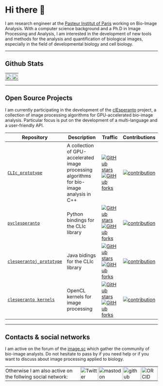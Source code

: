 # Hi there 👋

I am research engineer at the [Pasteur Institut of Paris](https://www.pasteur.fr/en) working on Bio-Image Analysis. With a computer science background and a Ph.D in Image Processing and Analysis, I am interested in the development of new tools and methods for the analysis and quantification of biological images, especially in the field of developmental biology and cell biology.

---
## Github Stats

<table border="0" cellpadding="0" cellspacing="0">
  <tr style="padding: 1; border: none;">
    <td style="padding: 1; border: none;" width="50%">
      <picture>
        <source 
        srcset="https://github-readme-stats-sigma-five.vercel.app/api?username=strigaud&show_icons=true&theme=dark"
        media="(prefers-color-scheme: dark)" /> 
        <source
        srcset="https://github-readme-stats.vercel.app/api?username=strigaud&show_icons=true"
        media="(prefers-color-scheme: light), (prefers-color-scheme: no-preference)" />
        <img src="https://github-readme-stats.vercel.app/api?username=strigaud&show_icons=true" style="width:100%; height:auto;" />
    </picture>
    </td>
    <td style="padding: 1; border: none;" width="50%">
      <picture>
        <source 
        srcset="https://github-readme-stats-sigma-five.vercel.app/api/top-langs/?username=strigaud&layout=compact&count_private=true&theme=dark#gh-dark-mode-only"
        media="(prefers-color-scheme: dark)" />
        <source
        srcset="https://github-readme-stats-sigma-five.vercel.app/api/top-langs/?username=strigaud&layout=compact&count_private=true&theme=default#gh-light-mode-only"
        media="(prefers-color-scheme: light), (prefers-color-scheme: no-preference)" />
        <img src="https://github-readme-stats-sigma-five.vercel.app/api/top-langs/?username=strigaud&layout=compact&count_private=true&theme=default"   style="width:100%; height:auto;" />
    </picture>
    </td>
  </tr>
</table>



---
## Open Source Projects

I am currently participating in the development of the [clEsperanto](https://github.com/clEsperanto) project, a collection of image processing algorithms for GPU-accelerated bio-image analysis. Particular focus is put on the development of a multi-language and a user-friendly API.

| Repository | Description | Traffic | Contributions |
| --- | --- | --- | --- |
| [`CLIc_prototype`](https://github.com/clEsperanto/CLIc_prototype) | A collection of GPU-accelerated image processing algorithms for bio-image analysis in C++ | [![GitHub stars](https://img.shields.io/github/stars/clEsperanto/CLIc_prototype?style=social)](https://github.com/clEsperanto/CLIc_prototype)[![GitHub forks](https://img.shields.io/github/forks/clEsperanto/CLIc_prototype?style=social)](https://github.com/clEsperanto/CLIc_prototype)| [![contribution](https://img.shields.io/badge/strigaud-contribution-lightgrey)](https://github.com/clEsperanto/CLIc_prototype/commits?author=StRigaud) |
| [`pyclesperanto`](https://github.com/clEsperanto/pyclesperanto) | Python bindings for the CLIc library | [![GitHub stars](https://img.shields.io/github/stars/clEsperanto/pyclesperanto?style=social)](https://github.com/clEsperanto/pyclesperanto)[![GitHub forks](https://img.shields.io/github/forks/clEsperanto/pyclesperanto?style=social)](https://github.com/clEsperanto/pyclesperanto) | [![contribution](https://img.shields.io/badge/strigaud-contribution-lightgrey)](https://github.com/clEsperanto/pyclesperanto/commits?author=StRigaud) |
| [`clesperantoj_prototype`](https://github.com/clEsperanto/clesperantoj_prototype) | Java bidings for the CLIc library | [![GitHub stars](https://img.shields.io/github/stars/clEsperanto/clesperantoj_prototype?style=social)](https://github.com/clEsperanto/clesperantoj_prototype)[![GitHub forks](https://img.shields.io/github/forks/clEsperanto/clesperantoj_prototype?style=social)](https://github.com/clEsperanto/clesperantoj_prototype) | [![contribution](https://img.shields.io/badge/strigaud-contribution-lightgrey)](https://github.com/clEsperanto/clesperantoj_prototype/commits?author=StRigaud) |
| [`clesperanto kernels`](https://github.com/clEsperanto/clij-opencl-kernels) | OpenCL kernels for image processing | [![GitHub stars](https://img.shields.io/github/stars/clEsperanto/clij-opencl-kernels?style=social)](https://github.com/clEsperanto/clij-opencl-kernels)[![GitHub forks](https://img.shields.io/github/forks/clEsperanto/clij-opencl-kernels?style=social)](https://github.com/clEsperanto/clij-opencl-kernels) | [![contribution](https://img.shields.io/badge/strigaud-contribution-lightgrey)](https://github.com/clEsperanto/clij-opencl-kernels/commits?author=StRigaud) |

---
## Contacts & social networks

I am active on the forum of the [image.sc](https://forum.image.sc) which gather the community of bio-image analysts. Do not hesitate to pass by if you need help or if you want to discuss about image processing applied to biology.
</br>
<table border="0" cellpadding="0" cellspacing="0">
  <tr style="padding: 1; border: none;">
    <td style="padding: 1; border: none;" width="53%">
      <a>
        Otherwise I am also active on the follwing social network:
</a>
    </td>
    <td style="padding: 1; border: none;" width="12%">
      <a href="https://twitter.com/strigaud">
        <img src="https://img.shields.io/twitter/url?label=%40strigaud&style=social&url=https%3A%2F%2Ftwitter.com%2Fstrigaud" alt="Twitter" style="width:100%"> 
    </a>
    </td>
    <td style="padding: 1; border: none;" width="12%">
      <a href="https://qoto.org/@strigaud">
        <img src="https://img.shields.io/twitter/url?label=%40strigaud&logo=mastodon&style=social&url=https%3A%2F%2Forcid.org%2F0000-0003-2161-0927" alt="mastodon" style="width:100%"> 
    </a>
    </td>
    <td style="padding: 1; border: none;" width="12%"
      <a href="https://github.com/StRigaud">
        <img src="https://img.shields.io/twitter/url?label=%40strigaud&logo=github&style=social&url=https%3A%2F%2Fgithub.com%2FStRigaud" alt="github" style="width:100%"> 
    </a>
    </td>
    <td style="padding: 1; border: none;" width="12%" heig>
      <a href="https://orcid.org/0000-0003-2161-0927">
        <img src="https://img.shields.io/twitter/url?label=ORCID&logo=orcid&style=social&url=https%3A%2F%2Forcid.org%2F0000-0003-2161-0927" alt="ORCID" style="width:100%"> 
    </a>
    </td>
  </tr>
</table>

